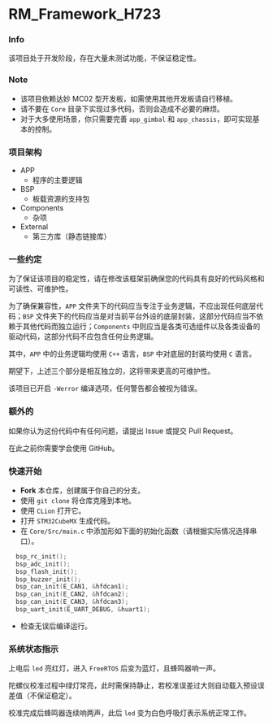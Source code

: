 # RM_Framework_H723

### Info

该项目处于开发阶段，存在大量未测试功能，不保证稳定性。

### Note

- 该项目依赖达妙 MC02 型开发板，如需使用其他开发板请自行移植。
- 请不要在 `Core` 目录下实现过多代码，否则会造成不必要的麻烦。
- 对于大多使用场景，你只需要完善 `app_gimbal` 和 `app_chassis`，即可实现基本的控制。

### 项目架构

- APP
  - 程序的主要逻辑
- BSP
  - 板载资源的支持包
- Components
  - 杂项
- External
  - 第三方库（静态链接库）

### 一些约定

为了保证该项目的稳定性，请在修改该框架前确保您的代码具有良好的代码风格和可读性、可维护性。

为了确保兼容性，`APP` 文件夹下的代码应当专注于业务逻辑，不应出现任何底层代码；`BSP` 文件夹下的代码应当是对当前平台外设的底层封装，这部分代码应当不依赖于其他代码而独立运行；`Components` 中则应当是各类可选组件以及各类设备的驱动代码，这部分代码不应包含任何业务逻辑。

其中，`APP` 中的业务逻辑均使用 `C++` 语言，`BSP` 中对底层的封装均使用 `C` 语言。

期望下，上述三个部分是相互独立的，这将带来更高的可维护性。

该项目已开启 `-Werror` 编译选项，任何警告都会被视为错误。

### 额外的

如果你认为这份代码中有任何问题，请提出 Issue 或提交 Pull Request。

在此之前你需要学会使用 GitHub。

### 快速开始

- **Fork** 本仓库，创建属于你自己的分支。
- 使用 `git clone` 将仓库克隆到本地。
- 使用 `CLion` 打开它。
- 打开 `STM32CubeMX` 生成代码。
- 在 `Core/Src/main.c` 中添加形如下面的初始化函数（请根据实际情况选择串口）。
```c++
  bsp_rc_init();
  bsp_adc_init();
  bsp_flash_init();
  bsp_buzzer_init();
  bsp_can_init(E_CAN1, &hfdcan1);
  bsp_can_init(E_CAN2, &hfdcan2);
  bsp_can_init(E_CAN3, &hfdcan3);
  bsp_uart_init(E_UART_DEBUG, &huart1);
```
- 检查无误后编译运行。

### 系统状态指示

上电后 `led` 亮红灯，进入 `FreeRTOS` 后变为蓝灯，且蜂鸣器响一声。

陀螺仪校准过程中绿灯常亮，此时需保持静止，若校准误差过大则自动载入预设误差值（不保证稳定）。

校准完成后蜂鸣器连续响两声，此后 `led` 变为白色呼吸灯表示系统正常工作。